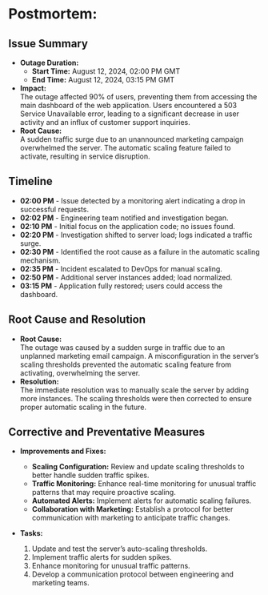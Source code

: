 # Postmortem: 

## Issue Summary
- **Outage Duration:**  
  - **Start Time:** August 12, 2024, 02:00 PM GMT  
  - **End Time:** August 12, 2024, 03:15 PM GMT
- **Impact:**  
  The outage affected 90% of users, preventing them from accessing the main dashboard of the web application. Users encountered a 503 Service Unavailable error, leading to a significant decrease in user activity and an influx of customer support inquiries.
- **Root Cause:**  
  A sudden traffic surge due to an unannounced marketing campaign overwhelmed the server. The automatic scaling feature failed to activate, resulting in service disruption.

## Timeline
- **02:00 PM** - Issue detected by a monitoring alert indicating a drop in successful requests.
- **02:02 PM** - Engineering team notified and investigation began.
- **02:10 PM** - Initial focus on the application code; no issues found.
- **02:20 PM** - Investigation shifted to server load; logs indicated a traffic surge.
- **02:30 PM** - Identified the root cause as a failure in the automatic scaling mechanism.
- **02:35 PM** - Incident escalated to DevOps for manual scaling.
- **02:50 PM** - Additional server instances added; load normalized.
- **03:15 PM** - Application fully restored; users could access the dashboard.

## Root Cause and Resolution
- **Root Cause:**  
  The outage was caused by a sudden surge in traffic due to an unplanned marketing email campaign. A misconfiguration in the server’s scaling thresholds prevented the automatic scaling feature from activating, overwhelming the server.
- **Resolution:**  
  The immediate resolution was to manually scale the server by adding more instances. The scaling thresholds were then corrected to ensure proper automatic scaling in the future.

## Corrective and Preventative Measures
- **Improvements and Fixes:**
  - **Scaling Configuration:** Review and update scaling thresholds to better handle sudden traffic spikes.
  - **Traffic Monitoring:** Enhance real-time monitoring for unusual traffic patterns that may require proactive scaling.
  - **Automated Alerts:** Implement alerts for automatic scaling failures.
  - **Collaboration with Marketing:** Establish a protocol for better communication with marketing to anticipate traffic changes.

- **Tasks:**
  1. Update and test the server’s auto-scaling thresholds.
  2. Implement traffic alerts for sudden spikes.
  3. Enhance monitoring for unusual traffic patterns.
  4. Develop a communication protocol between engineering and marketing teams.

